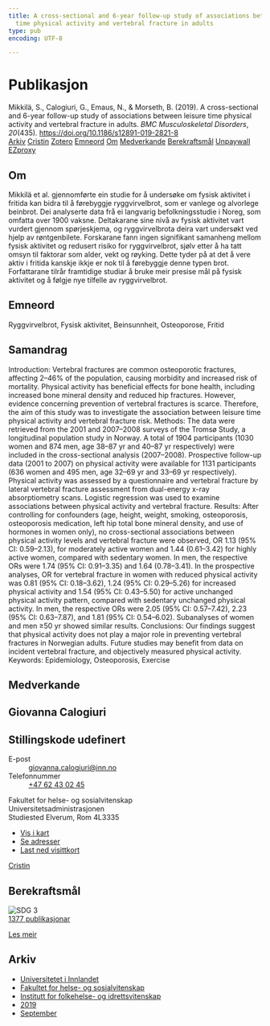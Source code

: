 ```yaml
---
title: A cross-sectional and 6-year follow-up study of associations between leisure
  time physical activity and vertebral fracture in adults
type: pub
encoding: UTF-8

---
```

<h1>Publikasjon</h1>
<article id="csl-bib-container-MYD56VX3" class="csl-bib-container">
  <div class="csl-bib-body"> <div class="csl-entry">Mikkilä, S., Calogiuri, G., Emaus, N., &#38; Morseth, B. (2019). A cross-sectional and 6-year follow-up study of associations between leisure time physical activity and vertebral fracture in adults. <i>BMC Musculoskeletal Disorders</i>, <i>20</i>(435). <a href="https://doi.org/10.1186/s12891-019-2821-8">https://doi.org/10.1186/s12891-019-2821-8</a></div> </div>
  <div class="csl-bib-buttons">
    <a href="#taxonomy-article-MYD56VX3" alt="archive" class="csl-bib-button">Arkiv</a>
    <a href="https://app.cristin.no/results/show.jsf?id=1726979" alt="Cristin" class="csl-bib-button">Cristin</a>
    <a href="http://zotero.org/groups/5881554/items/MYD56VX3" alt="Zotero" class="csl-bib-button">Zotero</a>
    <a href="#keywords-article-MYD56VX3" alt="keywords" class="csl-bib-button">Emneord</a>
    <a href="#about-article-MYD56VX3" alt="about_pub" class="csl-bib-button">Om</a>
    <a href="#contributors-article-MYD56VX3" alt="contributors" class="csl-bib-button">Medverkande</a>
    <a href="#sdg-article-MYD56VX3" alt="sdg" class="csl-bib-button">Berekraftsmål</a>
    <a href="https://bmcmusculoskeletdisord.biomedcentral.com/track/pdf/10.1186/s12891-019-2821-8" alt="Unpaywall" class="csl-bib-button">Unpaywall</a>
    <a href="https://bmcmusculoskeletdisord.biomedcentral.com/track/pdf/10.1186/s12891-019-2821-8" alt="EZproxy" class="csl-bib-button">EZproxy</a>
  </div>
  <div id="csl-bib-meta-container-MYD56VX3"></div>
</article>
<div id="csl-bib-meta-MYD56VX3" class="csl-bib-meta">
  <article id="about-article-MYD56VX3" class="about_pub-article">
    <h1>Om</h1>
    Mikkilä et al. gjennomførte ein studie for å undersøke om fysisk aktivitet i fritida kan bidra til å førebyggje ryggvirvelbrot, som er vanlege og alvorlege beinbrot. Dei analyserte data frå ei langvarig befolkningsstudie i Noreg, som omfatta over 1900 vaksne. Deltakarane sine nivå av fysisk aktivitet vart vurdert gjennom spørjeskjema, og ryggvirvelbrota deira vart undersøkt ved hjelp av røntgenbilete. Forskarane fann ingen signifikant samanheng mellom fysisk aktivitet og redusert risiko for ryggvirvelbrot, sjølv etter å ha tatt omsyn til faktorar som alder, vekt og røyking. Dette tyder på at det å vere aktiv i fritida kanskje ikkje er nok til å førebyggje denne typen brot. Forfattarane tilrår framtidige studiar å bruke meir presise mål på fysisk aktivitet og å følgje nye tilfelle av ryggvirvelbrot.
  </article>
  <article id="keywords-article-MYD56VX3" class="keywords-article">
    <h1>Emneord</h1>
    Ryggvirvelbrot, Fysisk aktivitet, Beinsunnheit, Osteoporose, Fritid
  </article>
  <article id="abstract-article-MYD56VX3" class="abstract-article">
    <h1>Samandrag</h1>
    Introduction: Vertebral fractures are common osteoporotic fractures, affecting 2–46% of the population, causing 
morbidity and increased risk of mortality. Physical activity has beneficial effects for bone health, including increased 
bone mineral density and reduced hip fractures. However, evidence concerning prevention of vertebral fractures is 
scarce. Therefore, the aim of this study was to investigate the association between leisure time physical activity and 
vertebral fracture risk. 
Methods: The data were retrieved from the 2001 and 2007–2008 surveys of the Tromsø Study, a longitudinal 
population study in Norway. A total of 1904 participants (1030 women and 874 men, age 38–87 yr and 40–87 yr 
respectively) were included in the cross-sectional analysis (2007–2008). Prospective follow-up data (2001 to 2007) on 
physical activity were available for 1131 participants (636 women and 495 men, age 32–69 yr and 33–69 yr 
respectively). Physical activity was assessed by a questionnaire and vertebral fracture by lateral vertebral fracture 
assessment from dual-energy x-ray absorptiometry scans. Logistic regression was used to examine associations 
between physical activity and vertebral fracture. 
Results: After controlling for confounders (age, height, weight, smoking, osteoporosis, osteoporosis medication, left 
hip total bone mineral density, and use of hormones in women only), no cross-sectional associations between 
physical activity levels and vertebral fracture were observed, OR 1.13 (95% CI: 0.59–2.13), for moderately active 
women and 1.44 (0.61–3.42) for highly active women, compared with sedentary women. In men, the respective 
ORs were 1.74 (95% CI: 0.91–3.35) and 1.64 (0.78–3.41). In the prospective analyses, OR for vertebral fracture in 
women with reduced physical activity was 0.81 (95% CI: 0.18–3.62), 1.24 (95% CI: 0.29–5.26) for increased physical 
activity and 1.54 (95% CI: 0.43–5.50) for active unchanged physical activity pattern, compared with sedentary 
unchanged physical activity. In men, the respective ORs were 2.05 (95% CI: 0.57–7.42), 2.23 (95% CI: 0.63–7.87), and 
1.81 (95% CI: 0.54–6.02). Subanalyses of women and men ≥50 yr showed similar results. 
Conclusions: Our findings suggest that physical activity does not play a major role in preventing vertebral fractures 
in Norwegian adults. Future studies may benefit from data on incident vertebral fracture, and objectively measured 
physical activity. 
Keywords: Epidemiology, Osteoporosis, Exercise
  </article>
  <article id="contributors-article-MYD56VX3" class="contributors-article">
    <h1>Medverkande</h1>
    <div class="personas"> <div class="vrtx-hinn-person-card"> <div class="photo"> <i class="lar la-user-circle missing-person"></i> </div> <div class="info"> <hgroup><h1>Giovanna Calogiuri</h1> <h2>Stillingskode udefinert</h2> </hgroup><dl> <dt>E-post</dt> <dd> <a href="mailto:giovanna.calogiuri@inn.no">giovanna.calogiuri@inn.no</a> </dd> <dt>Telefonnummer</dt> <dd><a href="tel:+4762430245"> +47 62 43 02 45 </a></dd> </dl> <p> Fakultet for helse- og sosialvitenskap<br> Universitetsadministrasjonen<br> Studiested Elverum, Rom 4L3335 </p> <ul class="vrtx-hinn-links"> <li><a href="https://www.google.com/maps?q=60.88177,11.53669">Vis i kart</a></li> <li><a href="https://www.inn.no/finn-en-ansatt/giovanna-calogiuri.html#vrtx-hinn-addresses">Se adresser</a></li> <li><a href="https://www.inn.no/finn-en-ansatt/giovanna-calogiuri.html?vrtx=vcf">Last ned visittkort</a></li> </ul> </div> </div> <a href="https://app.cristin.no/persons/show.jsf?id=358086" alt="Cristin URL" class="personas-cristin">Cristin</a> </div>
  </article>
  <article id="sdg-article-MYD56VX3" class="sdg-article">
    <h1>Berekraftsmål</h1>
    <div class="sdg-container"><div id="sdg3" class="sdg">
        <img src="{{< params subfolder >}}images/sdg/sdg03_nn.png" class="image" alt="SDG 3">
        <div class="sdg-overlay">
          <a href="{{< params subfolder >}}nn/archive/?sdg=3#archive" class="sdg-publication-count"><span>1377</span> publikasjonar</a>
          <p><a href="https://fn.no/om-fn/fns-baerekraftsmaal/god-helse-og-livskvalitet?lang=nno-NO" class="sdg-read-more">Les meir</a></p>
        </div>
      </div></div>
  </article>
  <article id="taxonomy-article-MYD56VX3" class="taxonomy-article">
    <h1>Arkiv</h1>
    <ul>
      <li><a href="{{< params subfolder >}}nn/archive/?key=3DCRN523">Universitetet i Innlandet</a></li>
      <li><a href="{{< params subfolder >}}nn/archive/?key=IDKFS3MX">Fakultet for helse- og sosialvitenskap</a></li>
      <li><a href="{{< params subfolder >}}nn/archive/?key=FJXE3Z8X">Institutt for folkehelse- og idrettsvitenskap</a></li>
      <li><a href="{{< params subfolder >}}nn/archive/?key=MXF6ZEHK">2019</a></li>
      <li><a href="{{< params subfolder >}}nn/archive/?key=NLANEY6R">September</a></li>
    </ul>
  </article>
</div>
